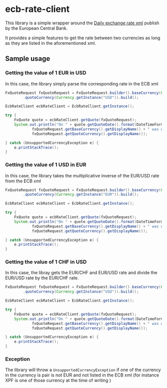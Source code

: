 # ecb-rate-client
This library is a simple wrapper around the [Daily exchange rate xml](https://www.ecb.europa.eu/stats/eurofxref/eurofxref-daily.xml) publish by the European Central Bank.

It provides a simple features to get the rate between two currencies as long as they are listed in the aforementioned xml.

## Sample usage

### Getting the value of 1 EUR in USD
In this case, the library simply parse the corresponding rate in the ECB xml
```java
FxQuoteRequest fxQuoteRequest = FxQuoteRequest.builder().baseCurrency(Currency.getInstance("EUR"))
        .quoteCurrency(Currency.getInstance("USD")).build();

EcbRateClient ecbRateClient = EcbRateClient.getInstance();

try {
    FxQuote quote = ecbRateClient.getQuote(fxQuoteRequest);
    System.out.println("On " + quote.getQuoteDate().format(DateTimeFormatter.ISO_DATE) + " 1 " +
            fxQuoteRequest.getBaseCurrency().getDisplayName() + " was worth " + quote.getRate() + " " +
            fxQuoteRequest.getQuoteCurrency().getDisplayName());

} catch (UnsupportedCurrencyException e) {
    e.printStackTrace();
}
```   

### Getting the value of 1 USD in EUR
In this case, the library takes the multiplicative inverse of the EUR/USD rate from the ECB xml 

```java
FxQuoteRequest fxQuoteRequest = FxQuoteRequest.builder().baseCurrency(Currency.getInstance("USD"))
        .quoteCurrency(Currency.getInstance("EUR")).build();

EcbRateClient ecbRateClient = EcbRateClient.getInstance();

try {
    FxQuote quote = ecbRateClient.getQuote(fxQuoteRequest);
    System.out.println("On " + quote.getQuoteDate().format(DateTimeFormatter.ISO_DATE) + " 1 " +
            fxQuoteRequest.getBaseCurrency().getDisplayName() + " was worth " + quote.getRate() + " " +
            fxQuoteRequest.getQuoteCurrency().getDisplayName());

} catch (UnsupportedCurrencyException e) {
    e.printStackTrace();
}

```   


### Getting the value of 1 CHF in USD
In this case, the libray gets the EUR/CHF and EUR/USD rate and divide the EUR/USD rate by the EUR/CHF rate.

```java
FxQuoteRequest fxQuoteRequest = FxQuoteRequest.builder().baseCurrency(Currency.getInstance("CHF"))
        .quoteCurrency(Currency.getInstance("USD")).build();

EcbRateClient ecbRateClient = EcbRateClient.getInstance();

try {
    FxQuote quote = ecbRateClient.getQuote(fxQuoteRequest);
    System.out.println("On " + quote.getQuoteDate().format(DateTimeFormatter.ISO_DATE) + " 1 " +
            fxQuoteRequest.getBaseCurrency().getDisplayName() + " was worth " + quote.getRate() + " " +
            fxQuoteRequest.getQuoteCurrency().getDisplayName());

} catch (UnsupportedCurrencyException e) {
    e.printStackTrace();
}

```   
### Exception
The library will throw a ```UnsupportedCurrencyException``` if one of the currency in the currency is pair is not EUR and not listed in the ECB xml (for instance XPF is one of those currency at the time of writing )